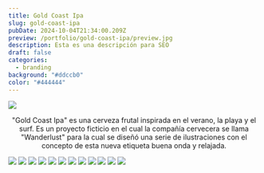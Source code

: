 ```yaml
---
title: Gold Coast Ipa
slug: gold-coast-ipa
pubDate: 2024-10-04T21:34:00.209Z
preview: /portfolio/gold-coast-ipa/preview.jpg
description: Esta es una descripción para SEO
draft: false
categories:
  - branding
background: "#ddccb0"
color: "#444444"
---
```


![](/portfolio/gold-coast-ipa/01.png)

<p style="text-align:center">
"Gold Coast Ipa" es una cerveza frutal inspirada en el verano, la playa y el surf. Es un proyecto ficticio en el cual la compañía cervecera se llama "Wanderlust" para la cual se diseñó una serie de ilustraciones con el concepto de esta nueva etiqueta buena onda y relajada.
</p>

![](/portfolio/gold-coast-ipa/02.jpg)
![](/portfolio/gold-coast-ipa/03.jpg)
![](/portfolio/gold-coast-ipa/04.jpg)
![](/portfolio/gold-coast-ipa/05.jpg)
![](/portfolio/gold-coast-ipa/06.jpg)
![](/portfolio/gold-coast-ipa/07.jpg)
![](/portfolio/gold-coast-ipa/08.jpg)
![](/portfolio/gold-coast-ipa/09.jpg)
![](/portfolio/gold-coast-ipa/10.jpg)
![](/portfolio/gold-coast-ipa/11.jpg)
![](/portfolio/gold-coast-ipa/12.jpg)
![](/portfolio/gold-coast-ipa/13.jpg)
